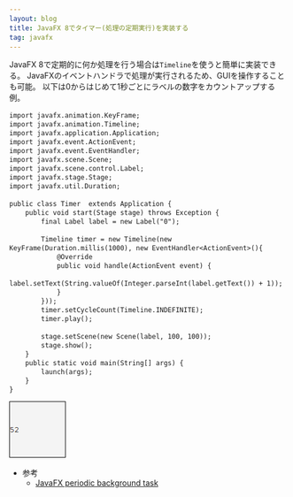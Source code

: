```yaml
---
layout: blog
title: JavaFX 8でタイマー(処理の定期実行)を実装する
tag: javafx
---
```




JavaFX 8で定期的に何か処理を行う場合は`Timeline`を使うと簡単に実装できる。
JavaFXのイベントハンドラで処理が実行されるため、GUIを操作することも可能。
以下は0からはじめて1秒ごとにラベルの数字をカウントアップする例。

~~~~
import javafx.animation.KeyFrame;
import javafx.animation.Timeline;
import javafx.application.Application;
import javafx.event.ActionEvent;
import javafx.event.EventHandler;
import javafx.scene.Scene;
import javafx.scene.control.Label;
import javafx.stage.Stage;
import javafx.util.Duration;

public class Timer  extends Application {
    public void start(Stage stage) throws Exception {
        final Label label = new Label("0");

        Timeline timer = new Timeline(new KeyFrame(Duration.millis(1000), new EventHandler<ActionEvent>(){
            @Override
            public void handle(ActionEvent event) {
                label.setText(String.valueOf(Integer.parseInt(label.getText()) + 1));
            }
        }));
        timer.setCycleCount(Timeline.INDEFINITE);
        timer.play();

        stage.setScene(new Scene(label, 100, 100));
        stage.show();
    }
    public static void main(String[] args) {
        launch(args);
    }
}
~~~~

![JavaFX Timer](/assets/2014_09_25_timer.png)

- 参考
  - [JavaFX periodic background task](http://stackoverflow.com/questions/9966136/javafx-periodic-background-task)

